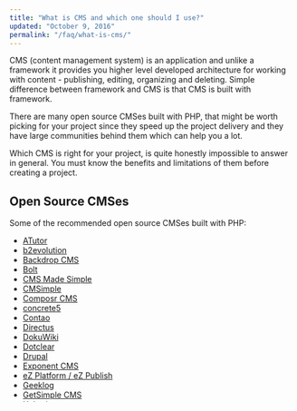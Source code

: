 ```yaml
---
title: "What is CMS and which one should I use?"
updated: "October 9, 2016"
permalink: "/faq/what-is-cms/"
---
```


CMS (content management system) is an application and unlike a framework it
provides you higher level developed architecture for working with content -
publishing, editing, organizing and deleting. Simple difference between
framework and CMS is that CMS is built with framework.

There are many open source CMSes built with PHP, that might be worth picking
for your project since they speed up the project delivery and they have large
communities behind them which can help you a lot.

Which CMS is right for your project, is quite honestly impossible to answer in
general. You must know the benefits and limitations of them before creating a
project.

## Open Source CMSes

Some of the recommended open source CMSes built with PHP:

* [ATutor](http://atutor.ca/)
* [b2evolution](http://www.b2evolution.net/)
* [Backdrop CMS](https://www.backdropcms.org/)
* [Bolt](https://bolt.cm/)
* [CMS Made Simple](https://www.cmsmadesimple.org/)
* [CMSimple](https://sourceforge.net/projects/cmsimple-le/)
* [Composr CMS](http://compo.sr/start.htm)
* [concrete5](http://www.concrete5.org/)
* [Contao](https://contao.org/)
* [Directus](http://getdirectus.com/)
* [DokuWiki](https://www.dokuwiki.org/dokuwiki#)
* [Dotclear](https://dotclear.org/)
* [Drupal](https://www.drupal.org/)
* [Exponent CMS](http://www.exponentcms.org/)
* [eZ Platform / eZ Publish](http://ez.no/Communaute)
* [Geeklog](https://www.geeklog.net/)
* [GetSimple CMS](http://get-simple.info/)
* [Habari](http://habariproject.org/)
* [ImpressCMS](http://www.impresscms.org/)
* [ImpressPages](https://www.impresspages.org/)
* [Jamroom](http://www.jamroom.net/)
* [Jarves](http://jarves.io/)
* [Joomla!](https://www.joomla.org/)
* [Kajona](https://www.kajona.de/)
* [Known](https://withknown.com/)
* [Magento](https://magento.com/)
* [MediaWiki](https://www.mediawiki.org/wiki/MediaWiki)
* [Midgard CMS](http://midgard-project.org/)
* [MODX](http://modx.com/)
* [Moodle](https://moodle.org/)
* [Novius OS](http://www.novius-os.org/)
* [Nucleus CMS](http://nucleuscms.org/)
* [OctoberCMS](https://octobercms.com/)
* [papaya CMS](https://www.papaya-cms.com/)
* [pH7CMS](http://ph7cms.com/)
* [Phire CMS](http://www.phirecms.org/)
* [PHP-Nuke](https://bitbucket.org/phpnuke/phpnuke)
* [phpWiki](http://phpwiki.sourceforge.net/)
* [pimcore](https://www.pimcore.org/)
* [PivotX](http://pivotx.net/)
* [Pixie (CMS)](http://www.getpixie.co.uk/)
* [Pluck](http://www.pluck-cms.org/)
* [PmWiki](http://www.pmwiki.org/)
* [Prestashop](https://www.prestashop.com/)
* [Serendipity](http://www.s9y.org/)
* [SilverStripe](https://www.silverstripe.org/)
* [SMW+](http://semanticweb.org/wiki/SMW%2B)
* [SPIP](http://www.spip.net/)
* [Textpattern](http://textpattern.com/)
* [Tiki Wiki CMS Groupware](http://tiki.org/)
* [TYPO3](https://typo3.org/)
* [Wolf CMS](http://www.wolfcms.org/)
* [WordPress](https://wordpress.org/)
* [Xaraya](http://www.xaraya.info/)
* [XOOPS](http://www.xoops.org/)

## Content Management Framework

CMS is usually a complete out of the box solution. Content management framework
(CMF) on the other hand is a system, which uses reusable components and is a
level between a framework and CMS. It enables you to make your CMS more
customized. Many above CMSes listed above have characteristics of CMS as well,
but the following illustrate some more notable CMF examples:

* [Symfony CMF](http://cmf.symfony.com/)

## See Also

* [Wikipedia: List of content management systems](https://en.wikipedia.org/wiki/List_of_content_management_systems#PHP)
